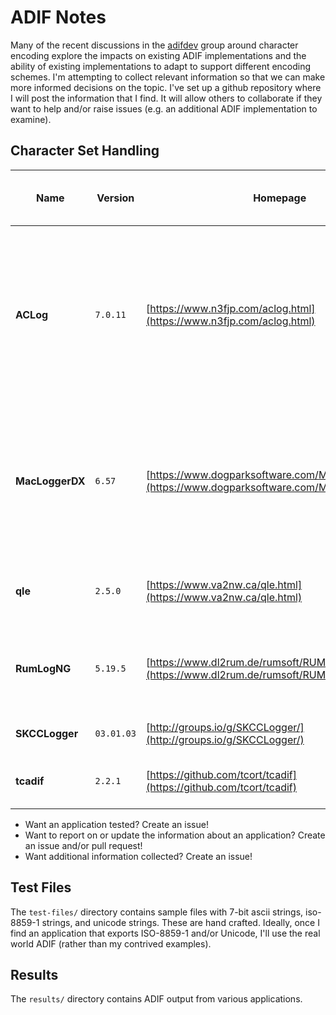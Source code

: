 # ADIF Notes

Many of the recent discussions in the [adifdev](https://groups.io/g/adifdev/) group around character encoding explore the impacts on existing ADIF implementations and the ability of existing implementations to adapt to support different encoding schemes. I'm attempting to collect relevant information so that we can make more informed decisions on the topic. I've set up a github repository where I will post the information that I find. It will allow others to collaborate if they want to help and/or raise issues (e.g. an additional ADIF implementation to examine).

## Character Set Handling

| Name | Version | Homepage | Language | Import 7-Bit | Import ISO-8859-1 | Import Unicode | Counting Method | Export 7-Bit | Export ISO-8859-1 | Export Unicode | Non-representable Data | Supports ADX |
|------|---------|----------|----------|--------------|-------------------|----------------|-----------------|--------------|-------------------|----------------|------------------------|--------------|
| **ACLog** | `7.0.11` | [https://www.n3fjp.com/aclog.html](https://www.n3fjp.com/aclog.html) | Unknown | Y | Y | Y | Characters | Y | N | N | non-7bit ASCII and Unicode characters export as `?`. Imported heart emoji properly in `<NAME:1>❤️` so assume it is counting characters rather than bytes. | N |
| **MacLoggerDX** | `6.57` | [https://www.dogparksoftware.com/MacLoggerDX.html](https://www.dogparksoftware.com/MacLoggerDX.html) | Unknown | Y | Y | N | Unknown | Y | N | N | Export replaces Unicode with `?` (e.g. `❤️` becomes `?`) and strips accents on export (e.g. `é` becomes `e`). Import rejects UTF8 in String fields. | Y |
| **qle** | `2.5.0` | [https://www.va2nw.ca/qle.html](https://www.va2nw.ca/qle.html) | C | N/A | N/A | N/A | Bytes | Y | N | N | Omits fields containing non-7bit ASCII data from export. | N |
| **RumLogNG** | `5.19.5` | [https://www.dl2rum.de/rumsoft/RUMLog.html](https://www.dl2rum.de/rumsoft/RUMLog.html) | Unknown | Y | Y | Y | Bytes | Y | Y | Y | Exports `<comment:2>❤️` so assume it's counting bytes rather than characters. | Y |
| **SKCCLogger** | `03.01.03` | [http://groups.io/g/SKCCLogger/](http://groups.io/g/SKCCLogger/) | Xojo | Y | Y | N | Unknown | Y | Y | N | Input widgets don't accept UTF8. | N |
| **tcadif** | `2.2.1` | [https://github.com/tcort/tcadif](https://github.com/tcort/tcadif) | JavaScript | Y | N | N | Characters | Y | N | N | Refuses to import/export non-7bit ASCII data. | N |

- Want an application tested? Create an issue!
- Want to report on or update the information about an application? Create an issue and/or pull request!
- Want additional information collected? Create an issue!

## Test Files

The `test-files/` directory contains sample files with 7-bit ascii strings, iso-8859-1 strings, and unicode strings. These are hand crafted. Ideally, once I find an application that exports ISO-8859-1 and/or Unicode, I'll use the real world ADIF (rather than my contrived examples).

## Results

The `results/` directory contains ADIF output from various applications.
